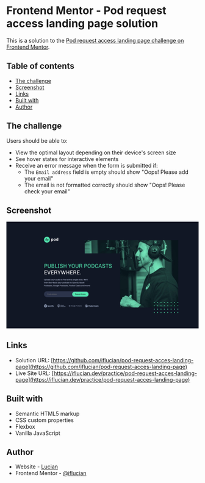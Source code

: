 # Frontend Mentor - Pod request access landing page solution

This is a solution to the [Pod request access landing page challenge on Frontend Mentor](https://www.frontendmentor.io/challenges/pod-request-access-landing-page-eyTmdkLSG).

## Table of contents

- [The challenge](#the-challenge)
- [Screenshot](#screenshot)
- [Links](#links)
- [Built with](#built-with)
- [Author](#author)

## The challenge

Users should be able to:

- View the optimal layout depending on their device's screen size
- See hover states for interactive elements
- Receive an error message when the form is submitted if:
  - The `Email address` field is empty should show "Oops! Please add your email"
  - The email is not formatted correctly should show "Oops! Please check your email"

## Screenshot

![](./screenshot.jpeg)

## Links

- Solution URL: [https://github.com/iflucian/pod-request-acces-landing-page](https://github.com/iflucian/pod-request-acces-landing-page)
- Live Site URL: [https://iflucian.dev/practice/pod-request-acces-landing-page](https://iflucian.dev/practice/pod-request-acces-landing-page)

## Built with

- Semantic HTML5 markup
- CSS custom properties
- Flexbox
- Vanilla JavaScript

## Author

- Website - [Lucian](https://www.iflucian.dev)
- Frontend Mentor - [@iflucian](https://www.frontendmentor.io/profile/iflucian)
